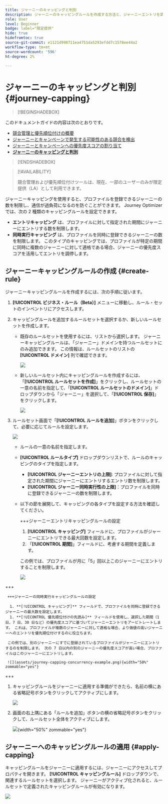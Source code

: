 ```yaml
---
title: ジャーニーのキャッピングと判別
description: ジャーニーのキャッピングルールを作成する方法と、ジャーニーエントリを調停する方法について説明します
role: User
level: Beginner
badge: label="限定提供"
hide: true
hidefromtoc: true
source-git-commit: e1121d998711ea4751da5293efdd7c1578ee44a2
workflow-type: tm+mt
source-wordcount: '596'
ht-degree: 2%

---
```



# ジャーニーのキャッピングと判別 {#journey-capping}

>[!BEGINSHADEBOX]

このドキュメントガイドの内容は次のとおりです。

* [競合管理と優先順位付けの概要](gs-conflict-prioritization.md)
* [ジャーニーとキャンペーンで発生する可能性のある競合を検出](conflicts.md)
* [ジャーニーとキャンペーンへの優先度スコアの割り当て](priority-scores.md)
* **[ジャーニーのキャッピングと判別](journey-capping.md)**

>[!ENDSHADEBOX]

>[!AVAILABILITY]
>
>競合管理および優先順位付けツールは、現在、一部のユーザーのみが限定提供（LA）として利用できます。

ジャーニーキャッピングを使用すると、プロファイルを登録できるジャーニーの数を制限し、通信が過負荷になるのを防ぐことができます。 Journey Optimizerでは、次の 2 種類のキャッピングルールを設定できます。

* **エントリキャッピング** は、プロファイルに対して指定された期間にジャーニーにエントリする数を制限します。
* **同時実行キャッピング** は、プロファイルを同時に登録できるジャーニーの数を制限します。 このタイプのキャッピングでは、プロファイルが特定の期間に同時に複数のジャーニーに対して適格である場合、ジャーニーの優先度スコアを活用してエントリを調停します。

## ジャーニーキャッピングルールの作成 {#create-rule}

ジャーニーキャッピングルールを作成するには、次の手順に従います。

1. **[!UICONTROL ビジネス・ルール（Beta）]** メニューに移動し、ルール・セットのインベントリにアクセスします。

1. キャッピングルールを追加するルールセットを選択するか、新しいルールセットを作成します。

   * 既存のルールセットを使用するには、リストから選択します。 ジャーニーキャッピングルールは、「ジャーニー」ドメインを持つルールセットにのみ追加できます。 この情報は、ルールセットのリストの **[!UICONTROL ドメイン]** 列で確認できます。

     ![](assets/journey-capping-list.png)

   * 新しいルールセット内にキャッピングルールを作成するには、「**[!UICONTROL ルールセットを作成]**」をクリックし、ルールセットの一意の名前を指定して、「**[!UICONTROL ルールセットのドメイン]**」ドロップダウンから「ジャーニー」を選択して、「**[!UICONTROL 保存]**」をクリックします。

     ![](assets/journey-capping-rule-set.png)

1. ルールセット画面で「**[!UICONTROL ルールを追加]**」ボタンをクリックして、必要に応じてルールを設定します。

   ![](assets/journey-capping-concurrency.png)

   * ルールの一意の名前を指定します。

   * **[!UICONTROL ルールタイプ]** ドロップダウンリストで、ルールのキャッピングのタイプを指定します。

      * **[!UICONTROL ジャーニーエントリの上限]**: プロファイルに対して指定された期間にジャーニーにエントリするエントリ数を制限します。
      * **[!UICONTROL ジャーニー同時実行性の上限]**：プロファイルを同時に登録できるジャーニーの数を制限します。

   * 以下の節を展開して、キャッピングの各タイプを設定する方法を確認してください。

     +++ジャーニーエントリキャッピングルールの設定

      1. **[!UICONTROL キャッピング]** フィールドに、プロファイルがジャーニーにエントリできる最大回数を設定します。
      1. 「**[!UICONTROL 期間]**」フィールドに、考慮する期間を定義します。

     この例では、プロファイルが月に「5」回以上このジャーニーにエントリすることを制限します。

     ![](assets/journey-capping-entry-example.png)

+++

     +++ジャーニーの同時実行キャッピングルールの設定

      1. **[!UICONTROL キャッピング]** フィールドで、プロファイルを同時に登録できるジャーニーの最大数を設定します。
      1. **[!UICONTROL 優先順位付けの先読み]** フィールドを使用し、選択した期間（1 日、7 日、30 日など）の優先度スコアに基づいてジャーニーエントリをアービトレートします。 これは、プロファイルが複数のジャーニーに対して適格な場合、より価値の高いジャーニーへのエントリを優先順位付けするのに役立ちます。

     この例では、別のジャーニーにすでに登録されているプロファイルがジャーニーにエントリするのを制限します。 次の 7 日以内の別のジャーニーの優先度スコアが高い場合、プロファイルはこのジャーニーにエントリします。

     ![](assets/journey-capping-concurrency-example.png){width="50%" zommable="yes"}

+++

1. キャッピングルールをジャーニーに適用する準備ができたら、名前の横にある省略記号ボタンをクリックしてアクティブにします。

   ![](assets/journey-capping-activate-rule.png)

1. 画面の右上隅にある「ルールを追加」ボタンの横の省略記号ボタンをクリックして、ルールセット全体をアクティブにします。

   ![](assets/journey-capping-activate-rule-set.png){width="50%" zommable="yes"}

## ジャーニーへのキャッピングルールの適用 {#apply-capping}

キャッピングルールをジャーニーに適用するには、ジャーニーにアクセスしてプロパティを開きます。 **[!UICONTROL キャッピングルール]** ドロップダウンで、関連するルールセットを選択します。
ジャーニーがアクティブ化されると、ルールセットで定義されたキャッピングルールが有効になります。

![](assets/journey-capping-apply.png)
